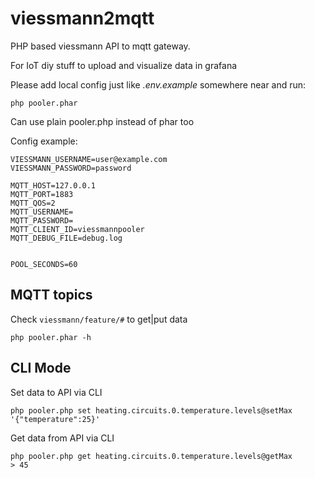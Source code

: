 # viessmann2mqtt

PHP based viessmann API to mqtt gateway.

For IoT diy stuff to upload and visualize data in grafana

Please add local config just like _.env.example_ somewhere near and run:
 
 `php pooler.phar`

Can use plain pooler.php instead of phar too

Config example:

```
VIESSMANN_USERNAME=user@example.com
VIESSMANN_PASSWORD=password

MQTT_HOST=127.0.0.1
MQTT_PORT=1883
MQTT_QOS=2
MQTT_USERNAME=
MQTT_PASSWORD=
MQTT_CLIENT_ID=viessmannpooler
MQTT_DEBUG_FILE=debug.log


POOL_SECONDS=60
```


## MQTT topics

Check `viessmann/feature/#` to get|put data 

```
php pooler.phar -h
```

## CLI Mode

Set data to API via CLI

```
php pooler.php set heating.circuits.0.temperature.levels@setMax '{"temperature":25}'
```

Get data from API via CLI

```
php pooler.php get heating.circuits.0.temperature.levels@getMax
> 45
```
